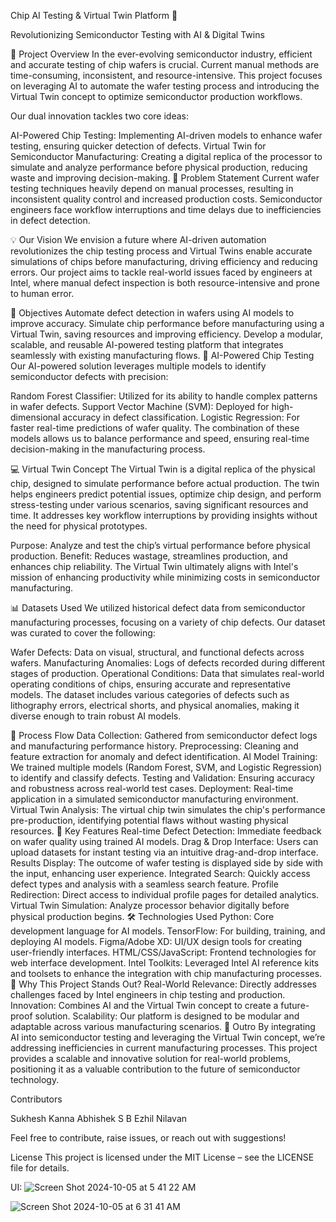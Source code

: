Chip AI Testing & Virtual Twin Platform 🚀

Revolutionizing Semiconductor Testing with AI & Digital Twins

🔧 Project Overview
In the ever-evolving semiconductor industry, efficient and accurate testing of chip wafers is crucial. Current manual methods are time-consuming, inconsistent, and resource-intensive. This project focuses on leveraging AI to automate the wafer testing process and introducing the Virtual Twin concept to optimize semiconductor production workflows.

Our dual innovation tackles two core ideas:

AI-Powered Chip Testing: Implementing AI-driven models to enhance wafer testing, ensuring quicker detection of defects.
Virtual Twin for Semiconductor Manufacturing: Creating a digital replica of the processor to simulate and analyze performance before physical production, reducing waste and improving decision-making.
🌟 Problem Statement
Current wafer testing techniques heavily depend on manual processes, resulting in inconsistent quality control and increased production costs. Semiconductor engineers face workflow interruptions and time delays due to inefficiencies in defect detection.

💡 Our Vision
We envision a future where AI-driven automation revolutionizes the chip testing process and Virtual Twins enable accurate simulations of chips before manufacturing, driving efficiency and reducing errors. Our project aims to tackle real-world issues faced by engineers at Intel, where manual defect inspection is both resource-intensive and prone to human error.

🎯 Objectives
Automate defect detection in wafers using AI models to improve accuracy.
Simulate chip performance before manufacturing using a Virtual Twin, saving resources and improving efficiency.
Develop a modular, scalable, and reusable AI-powered testing platform that integrates seamlessly with existing manufacturing flows.
🧠 AI-Powered Chip Testing
Our AI-powered solution leverages multiple models to identify semiconductor defects with precision:

Random Forest Classifier: Utilized for its ability to handle complex patterns in wafer defects.
Support Vector Machine (SVM): Deployed for high-dimensional accuracy in defect classification.
Logistic Regression: For faster real-time predictions of wafer quality.
The combination of these models allows us to balance performance and speed, ensuring real-time decision-making in the manufacturing process.

💻 Virtual Twin Concept
The Virtual Twin is a digital replica of the physical chip, designed to simulate performance before actual production. The twin helps engineers predict potential issues, optimize chip design, and perform stress-testing under various scenarios, saving significant resources and time. It addresses key workflow interruptions by providing insights without the need for physical prototypes.

Purpose: Analyze and test the chip’s virtual performance before physical production.
Benefit: Reduces wastage, streamlines production, and enhances chip reliability.
The Virtual Twin ultimately aligns with Intel's mission of enhancing productivity while minimizing costs in semiconductor manufacturing.

📊 Datasets Used
We utilized historical defect data from semiconductor manufacturing processes, focusing on a variety of chip defects. Our dataset was curated to cover the following:

Wafer Defects: Data on visual, structural, and functional defects across wafers.
Manufacturing Anomalies: Logs of defects recorded during different stages of production.
Operational Conditions: Data that simulates real-world operating conditions of chips, ensuring accurate and representative models.
The dataset includes various categories of defects such as lithography errors, electrical shorts, and physical anomalies, making it diverse enough to train robust AI models.

🔄 Process Flow
Data Collection: Gathered from semiconductor defect logs and manufacturing performance history.
Preprocessing: Cleaning and feature extraction for anomaly and defect identification.
AI Model Training: We trained multiple models (Random Forest, SVM, and Logistic Regression) to identify and classify defects.
Testing and Validation: Ensuring accuracy and robustness across real-world test cases.
Deployment: Real-time application in a simulated semiconductor manufacturing environment.
Virtual Twin Analysis: The virtual chip twin simulates the chip's performance pre-production, identifying potential flaws without wasting physical resources.
🎨 Key Features
Real-time Defect Detection: Immediate feedback on wafer quality using trained AI models.
Drag & Drop Interface: Users can upload datasets for instant testing via an intuitive drag-and-drop interface.
Results Display: The outcome of wafer testing is displayed side by side with the input, enhancing user experience.
Integrated Search: Quickly access defect types and analysis with a seamless search feature.
Profile Redirection: Direct access to individual profile pages for detailed analytics.
Virtual Twin Simulation: Analyze processor behavior digitally before physical production begins.
🛠️ Technologies Used
Python: Core development language for AI models.
TensorFlow: For building, training, and deploying AI models.
Figma/Adobe XD: UI/UX design tools for creating user-friendly interfaces.
HTML/CSS/JavaScript: Frontend technologies for web interface development.
Intel Toolkits: Leveraged Intel AI reference kits and toolsets to enhance the integration with chip manufacturing processes.
🚀 Why This Project Stands Out?
Real-World Relevance: Directly addresses challenges faced by Intel engineers in chip testing and production.
Innovation: Combines AI and the Virtual Twin concept to create a future-proof solution.
Scalability: Our platform is designed to be modular and adaptable across various manufacturing scenarios.
🙌 Outro
By integrating AI into semiconductor testing and leveraging the Virtual Twin concept, we’re addressing inefficiencies in current manufacturing processes. This project provides a scalable and innovative solution for real-world problems, positioning it as a valuable contribution to the future of semiconductor technology.

Contributors

Sukhesh Kanna 
Abhishek S B
Ezhil Nilavan

Feel free to contribute, raise issues, or reach out with suggestions!

License
This project is licensed under the MIT License – see the LICENSE file for details.



UI:
![Screen Shot 2024-10-05 at 5 41 22 AM](https://github.com/user-attachments/assets/dc3dfc83-f03f-4351-9d81-c526cb4b80fb)

![Screen Shot 2024-10-05 at 6 31 41 AM](https://github.com/user-attachments/assets/daa11760-815a-4bc0-94f1-d096c22a9259)


